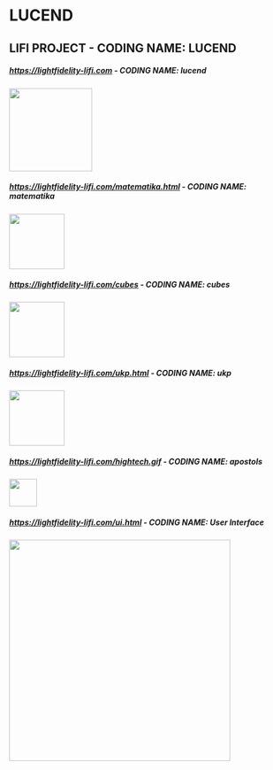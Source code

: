# LUCEND
## LIFI PROJECT - CODING NAME: LUCEND

##### https://lightfidelity-lifi.com  -  CODING NAME: lucend

<img src="https://lightfidelity-lifi.com/antistereotiplogo.png" width="150" />

##### https://lightfidelity-lifi.com/matematika.html  -  CODING NAME: matematika

<img src="https://lightfidelity-lifi.com/beastie64.png" width="100" />

##### https://lightfidelity-lifi.com/cubes  -  CODING NAME: cubes

<img src="https://lightfidelity-lifi.com/cubes.png" width="100" />

##### https://lightfidelity-lifi.com/ukp.html  -  CODING NAME: ukp

<img src="https://lightfidelity-lifi.com/mup.png" width="100" />

##### https://lightfidelity-lifi.com/hightech.gif  -  CODING NAME: apostols

<img src="https://lightfidelity-lifi.com/hightech.gif" width="50" />

##### https://lightfidelity-lifi.com/ui.html  -  CODING NAME: User Interface

<img src="https://lightfidelity-lifi.com/ui.png" width="400" />
